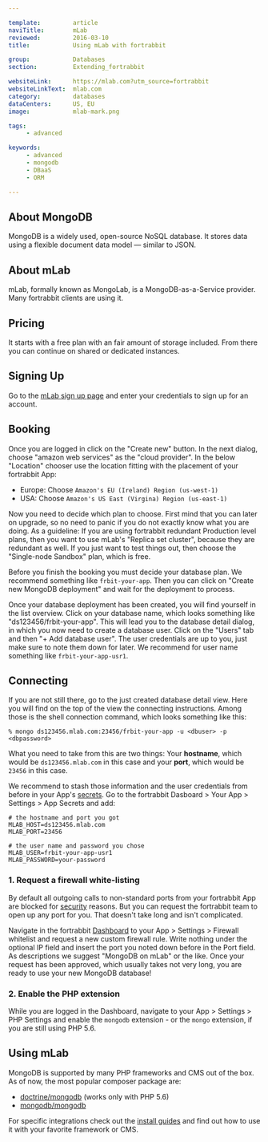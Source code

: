 ```yaml
---

template:         article
naviTitle:        mLab
reviewed:         2016-03-10
title:            Using mLab with fortrabbit

group:            Databases
section:          Extending_fortrabbit

websiteLink:      https://mlab.com?utm_source=fortrabbit
websiteLinkText:  mlab.com
category:         databases
dataCenters:      US, EU
image:            mlab-mark.png

tags:
     - advanced

keywords:
     - advanced
     - mongodb
     - DBaaS
     - ORM

---
```



## About MongoDB

MongoDB is a widely used, open-source NoSQL database. It stores data using a flexible document data model — similar to JSON.


## About mLab

mLab, formally known as MongoLab, is a MongoDB-as-a-Service provider. Many fortrabbit clients are using it.


## Pricing

It starts with a free plan with an fair amount of storage included. From there you can continue on shared or dedicated instances.


## Signing Up

Go to the [mLab sign up page](https://mlab.com/signup?utm_source=fortrabbit) and enter your credentials to sign up for an account.


## Booking

Once you are logged in click on the "Create new" button. In the next dialog, choose "amazon web services" as the "cloud provider". In the below "Location" chooser use the location fitting with the placement of your fortrabbit App:

* Europe: Choose `Amazon's EU (Ireland) Region (us-west-1)`
* USA: Choose `Amazon's US East (Virgina) Region (us-east-1)`

Now you need to decide which plan to choose. First mind that you can later on upgrade, so no need to panic if you do not exactly know what you are doing. As a guideline: If you are using fortrabbit redundant Production level plans, then you want to use mLab's "Replica set cluster", because they are redundant as well. If you just want to test things out, then choose the "Single-node Sandbox" plan, which is free.

Before you finish the booking you must decide your database plan. We recommend something like `frbit-your-app`. Then you can click on "Create new MongoDB deployment" and wait for the deployment to process.

Once your database deployment has been created, you will find yourself in the list overview. Click on your database name, which looks something like "ds123456/frbit-your-app". This will lead you to the database detail dialog, in which you now need to create a database user. Click on the "Users" tab and then "+ Add database user". The user credentials are up to you, just make sure to note them down for later. We recommend for user name something like `frbit-your-app-usr1`.

## Connecting

If you are not still there, go to the just created database detail view. Here you will find on the top of the view the connecting instructions. Among those is the shell connection command, which looks something like this:

```plain
% mongo ds123456.mlab.com:23456/frbit-your-app -u <dbuser> -p <dbpassword>
```

What you need to take from this are two things: Your **hostname**, which would be `ds123456.mlab.com` in this case and your **port**, which would be `23456` in this case.

We recommend to stash those information and the user credentials from before in your App's [secrets](app-secrets). Go to the fortrabbit Dasboard > Your App > Settings > App Secrets and add:

```plain
# the hostname and port you got
MLAB_HOST=ds123456.mlab.com
MLAB_PORT=23456

# the user name and password you chose
MLAB_USER=frbit-your-app-usr1
MLAB_PASSWORD=your-password
```

### 1. Request a firewall white-listing

By default all outgoing calls to non-standard ports from your fortrabbit App are blocked for [security](security) reasons. But you can request the fortrabbit team to open up any port for you. That doesn't take long and isn't complicated.

Navigate in the fortrabbit [Dashboard](dashboard) to your App > Settings > Firewall whitelist and request a new custom firewall rule. Write nothing under the optional IP field and insert the port you noted down before in the Port field. As descriptions we suggest "MongoDB on mLab" or the like. Once your request has been approved, which usually takes not very long, you are ready to use your new MongoDB database!

### 2. Enable the PHP extension

While you are logged in the Dashboard, navigate to your App > Settings > PHP Settings and enable the `mongodb` extension - or the `mongo` extension, if you are still using PHP 5.6.

## Using mLab

MongoDB is supported by many PHP frameworks and CMS out of the box. As of now, the most popular composer package are:

* [doctrine/mongodb](https://packagist.org/packages/doctrine/mongodb) (works only with PHP 5.6)
* [mongodb/mongodb](https://packagist.org/packages/mongodb/mongodb)

For specific integrations check out the [install guides](/#install-guides) and find out how to use it with your favorite framework or CMS.
